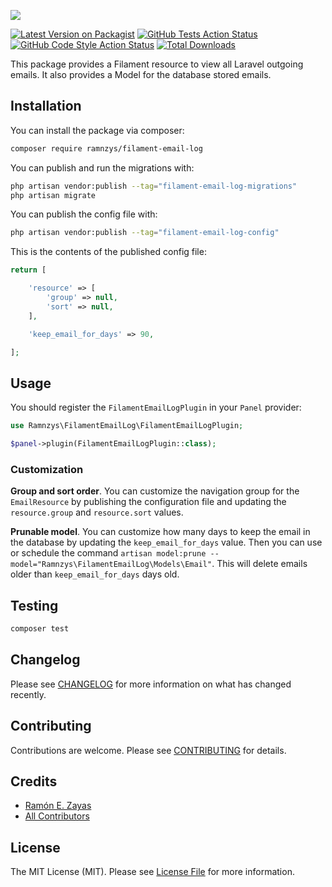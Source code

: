 
![](https://banners.beyondco.de/filament-email-log.png?theme=light&packageManager=composer+require&packageName=ramnzys%2Ffilament-email-log&pattern=autumn&style=style_1&description=Laravel+sent+email+log+on+filament+dashboard&md=1&showWatermark=1&fontSize=100px&images=https%3A%2F%2Flaravel.com%2Fimg%2Flogomark.min.svg)

[![Latest Version on Packagist](https://img.shields.io/packagist/v/ramnzys/filament-email-log.svg?style=flat-square)](https://packagist.org/packages/ramnzys/filament-email-log)
[![GitHub Tests Action Status](https://img.shields.io/github/workflow/status/ramnzys/filament-email-log/run-tests?label=tests)](https://github.com/ramnzys/filament-email-log/actions?query=workflow%3Arun-tests+branch%3Amain)
[![GitHub Code Style Action Status](https://img.shields.io/github/workflow/status/ramnzys/filament-email-log/Check%20&%20fix%20styling?label=code%20style)](https://github.com/ramnzys/filament-email-log/actions?query=workflow%3A"Check+%26+fix+styling"+branch%3Amain)
[![Total Downloads](https://img.shields.io/packagist/dt/ramnzys/filament-email-log.svg?style=flat-square)](https://packagist.org/packages/ramnzys/filament-email-log)

This package provides a Filament resource to view all Laravel outgoing emails. It also provides a Model for the database stored emails.

## Installation

You can install the package via composer:

```bash
composer require ramnzys/filament-email-log
```

You can publish and run the migrations with:

```bash
php artisan vendor:publish --tag="filament-email-log-migrations"
php artisan migrate
```

You can publish the config file with:

```bash
php artisan vendor:publish --tag="filament-email-log-config"
```

This is the contents of the published config file:

```php
return [

    'resource' => [
        'group' => null,
        'sort' => null,
    ],

    'keep_email_for_days' => 90,

];
```

## Usage

You should register the `FilamentEmailLogPlugin` in your `Panel` provider:

```php
use Ramnzys\FilamentEmailLog\FilamentEmailLogPlugin;

$panel->plugin(FilamentEmailLogPlugin::class);
```

### Customization

**Group and sort order**. You can customize the navigation group for the `EmailResource` by publishing the configuration file and updating the `resource.group` and `resource.sort` values.

**Prunable model**. You can customize how many days to keep the email in the database by updating the `keep_email_for_days` value. Then you can use or schedule the command `artisan model:prune --model="Ramnzys\FilamentEmailLog\Models\Email"`. This will delete emails older than `keep_email_for_days` days old.
## Testing

```bash
composer test
```

## Changelog

Please see [CHANGELOG](CHANGELOG.md) for more information on what has changed recently.

## Contributing

Contributions are welcome. Please see [CONTRIBUTING](.github/CONTRIBUTING.md) for details.

## Credits

- [Ramón E. Zayas](https://github.com/ramnzys)
- [All Contributors](../../contributors)

## License

The MIT License (MIT). Please see [License File](LICENSE.md) for more information.
